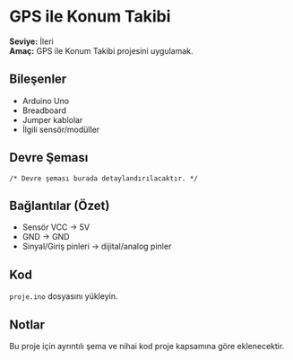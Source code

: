 # GPS ile Konum Takibi

**Seviye:** İleri  
**Amaç:** GPS ile Konum Takibi projesini uygulamak.

## Bileşenler
- Arduino Uno
- Breadboard
- Jumper kablolar
- İlgili sensör/modüller

## Devre Şeması
```
/* Devre şeması burada detaylandırılacaktır. */
```

## Bağlantılar (Özet)
- Sensör VCC -> 5V
- GND -> GND
- Sinyal/Giriş pinleri -> dijital/analog pinler

## Kod
`proje.ino` dosyasını yükleyin.

## Notlar
Bu proje için ayrıntılı şema ve nihai kod proje kapsamına göre eklenecektir.
